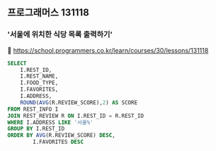 ## 프로그래머스 131118
### '서울에 위치한 식당 목록 출력하기'
🔗 https://school.programmers.co.kr/learn/courses/30/lessons/131118
```sql
SELECT 
    I.REST_ID, 
    I.REST_NAME, 
    I.FOOD_TYPE, 
    I.FAVORITES, 
    I.ADDRESS,
    ROUND(AVG(R.REVIEW_SCORE),2) AS SCORE
FROM REST_INFO I
JOIN REST_REVIEW R ON I.REST_ID = R.REST_ID
WHERE I.ADDRESS LIKE '서울%'
GROUP BY I.REST_ID
ORDER BY AVG(R.REVIEW_SCORE) DESC,
        I.FAVORITES DESC
```